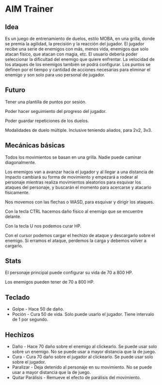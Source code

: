 # AIM Trainer

## Idea

Es un juego de entrenamiento de duelos, estilo MOBA, en una grilla, donde se premia la agilidad, la precisión y la reacción del jugador. El jugador recibe una serie de enemigos con más, menos vida, enemigos que solo atacan físico, que atacan con magia, etc. El usuario debería poder seleccionar la dificultad del enemigo que quiere enfrentar. La velocidad de los ataques de los enemigos también se podrá configurar. Los puntos se definen por el tiempo y cantidad de acciones necesarias para eliminar el enemigo y son solo para uso personal de jugador.

## Futuro

Tener una plantilla de puntos por sesión.

Poder hacer seguimiento del progreso del jugador.

Poder guardar repeticiones de los duelos.

Modalidades de duelo múltiple. Inclusive teniendo aliados, para 2v2, 3v3.

## Mecánicas básicas

Todos los movimientos se basan en una grilla. Nadie puede caminar diagonalmente.

Los enemigos van a avanzar hacia el jugador y al llegar a una distancia de impacto cambiará su forma de movimiento y empezará a rodear al personaje mientras realiza movimientos aleatorios para esquivar los ataques del personaje, y buscarán el momento para acercarse y atacarlo físicamente.

Nos movemos con las flechas o WASD, para esquivar y dirigir los ataques.

Con la tecla CTRL hacemos daño físico al enemigo que se encuentre delante.

Con la tecla U nos podemos curar HP.

Con el cursor podemos cargar el hechizo de ataque y descargarlo sobre el enemigo. Si erramos el ataque, perdemos la carga y debemos volver a cargarlo.

## Stats

El personaje principal puede configurar su vida de 70 a 800 HP.

Los enemigos pueden tener de 70 a 800 HP.

## Teclado

- Golpe - Hace 50 de daño.
- Poción - Cura 50 de vida. Solo puede usarlo el jugador. Tiene intervalo de 1 por segundo.

## Hechizos

- Daño - Hace 70 daño sobre el enemigo al clickearlo. Se puede usar solo sobre un enemigo. No se puede usar a mayor distancia que la de juego.
- Cura - Cura 70 daño sobre el jugador al clickearlo. Se puede usar solo sobre el jugador.
- Paralizar - Deja detenido al personaje en su movimiento. No se puede usar a mayor distancia que la de juego.
- Quitar Parálisis - Remueve el efecto de parálisis del movimiento.